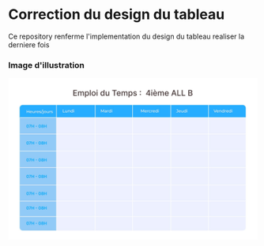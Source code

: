 # Correction du design du tableau
Ce repository renferme l'implementation du design du tableau realiser la derniere fois

### Image d'illustration
<img src="./img/tabDesign.jpeg" >